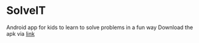 # SolveIT
Android app for kids to learn to solve problems in a fun way
Download the apk via <a href="https://github.com/abhishekrajak/SolveIT/tree/master/app/release">link</a>

